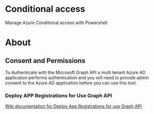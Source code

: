 # Conditional access
Manage Azure Conditional access with Powershell 

# About


## Consent and Permissions

To Authenticate with the Microsoft Graph API a multi tenant Azure AD application performs authentication and you will need to provide admin consent to the Azure AD application before you can use this tool.

### Deploy APP Registrations for Use Graph API  
[Wiki documentation for Deploy App Registrations for use Graph API](https://github.com/gbatteux/ModernWorkplaceConcierge/wiki/Self-hosting-a-custom-instance).
